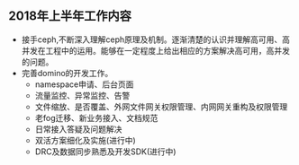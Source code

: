 ## 2018年上半年工作内容
-  接手ceph,不断深入理解ceph原理及机制。逐渐清楚的认识并理解高可用、高并发在工程中的运用。能够在一定程度上给出相应的方案解决高可用，高并发的问题。
-  完善domino的开发工作。
   -    namespace申请、后台页面
   -    流量监控、异常监控、告警
   -    文件缩放、是否覆盖、外网文件网关权限管理、内网网关重构及权限管理
   -    老fog迁移、新业务接入、文档规范
   -    日常接入答疑及问题解决
   -    双活方案细化及实施(进行中)
   -    DRC及数据同步熟悉及开发SDK(进行中)
